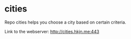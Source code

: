 # cities
Repo cities helps you choose a city based on certain criteria.

Link to the webserver:
http://cities.hkjn.me:443
